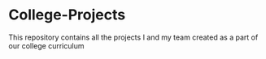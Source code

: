 # College-Projects
This repository contains all the projects I and my team created as a part of our college curriculum
